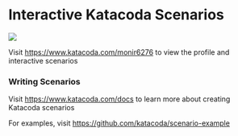 # Interactive Katacoda Scenarios

[![](http://shields.katacoda.com/katacoda/monir6276/count.svg)](https://www.katacoda.com/monir6276 "Get your profile on Katacoda.com")

Visit https://www.katacoda.com/monir6276 to view the profile and interactive scenarios

### Writing Scenarios
Visit https://www.katacoda.com/docs to learn more about creating Katacoda scenarios

For examples, visit https://github.com/katacoda/scenario-example

